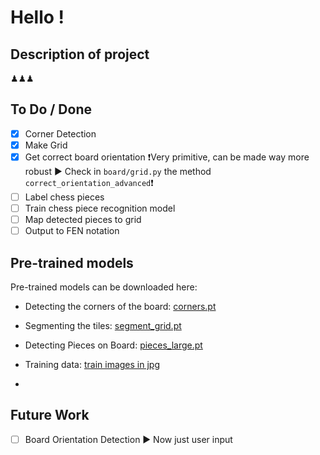 # Hello !

## Description of project
♟♟♟

## To Do / Done
 - [x] Corner Detection
 - [x] Make Grid
 - [x] Get correct board orientation ❗Very primitive, can be made way more robust ► Check in `board/grid.py` the method `correct_orientation_advanced`❗
 - [ ] Label chess pieces
 - [ ] Train chess piece recognition model
 - [ ] Map detected pieces to grid
 - [ ] Output to FEN notation

## Pre-trained models
Pre-trained models can be downloaded here:
* Detecting the corners of the board: [corners.pt](https://1drv.ms/u/s!AtF_ruDO-AX-jhIXY82GK4tqbrni?e=OY8b9s)
* Segmenting the tiles: [segment_grid.pt](https://1drv.ms/u/s!AtF_ruDO-AX-jiA2mkErqoB3VrHU?e=rlrAb1)
* Detecting Pieces on Board: [pieces_large.pt](https://1drv.ms/u/s!AtF_ruDO-AX-kUPtnTvaNnW-0rdN?e=6rK2Qc)

* Training data: [train images in jpg](https://1drv.ms/f/s!AtF_ruDO-AX-jiFG-6Im3EnM0mNI?e=tolJ7L)
* 

## Future Work
- [ ] Board Orientation Detection ► Now just user input 

